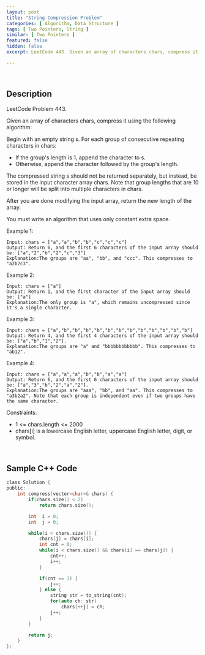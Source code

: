 ```yaml
---
layout: post
title: "String Compression Problem"
categories: [ Algorithm, Data Structure ]
tags: [ Two Pointers, String ]
similar: [ Two Pointers ]
featured: false
hidden: false
excerpt: LeetCode 443. Given an array of characters chars, compress it using the following algorithm

---
```


<br />

## Description

LeetCode Problem 443.

Given an array of characters chars, compress it using the following algorithm:

Begin with an empty string s. For each group of consecutive repeating characters in chars:
* If the group's length is 1, append the character to s.
* Otherwise, append the character followed by the group's length.

The compressed string s should not be returned separately, but instead, be stored in the input character array chars. Note that group lengths that are 10 or longer will be split into multiple characters in chars.

After you are done modifying the input array, return the new length of the array.

You must write an algorithm that uses only constant extra space.

Example 1:
```
Input: chars = ["a","a","b","b","c","c","c"]
Output: Return 6, and the first 6 characters of the input array should be: ["a","2","b","2","c","3"]
Explanation:The groups are "aa", "bb", and "ccc". This compresses to "a2b2c3".
```

Example 2:
```
Input: chars = ["a"]
Output: Return 1, and the first character of the input array should be: ["a"]
Explanation:The only group is "a", which remains uncompressed since it's a single character.
```

Example 3:
```
Input: chars = ["a","b","b","b","b","b","b","b","b","b","b","b","b"]
Output: Return 4, and the first 4 characters of the input array should be: ["a","b","1","2"].
Explanation:The groups are "a" and "bbbbbbbbbbbb". This compresses to "ab12".
```

Example 4:
```
Input: chars = ["a","a","a","b","b","a","a"]
Output: Return 6, and the first 6 characters of the input array should be: ["a","3","b","2","a","2"].
Explanation:The groups are "aaa", "bb", and "aa". This compresses to "a3b2a2". Note that each group is independent even if two groups have the same character.
```

Constraints:
* 1 <= chars.length <= 2000
* chars[i] is a lowercase English letter, uppercase English letter, digit, or symbol.

<br />

## Sample C++ Code


```c
class Solution {
public:
    int compress(vector<char>& chars) {
        if(chars.size() < 2)
            return chars.size();

        int  i = 0;
        int  j = 0;

        while(i < chars.size()) {
            chars[j] = chars[i];
            int cnt = 0;
            while(i < chars.size() && chars[i] == chars[j]) {
                cnt++;
                i++;
            }

            if(cnt == 1) {
                j++;
            } else {
                string str = to_string(cnt);
                for(auto ch: str)
                    chars[++j] = ch;
                j++;
            }
        }

        return j;
    }
};
```



